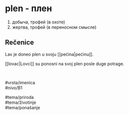 # plen - плен

1. добыча, трофей (в охоте)
2. жертва, трофей (в переносном смысле)

## Rečenice

Lav je doneo plen u svoju [[pećina|pećinu]].

[[lovac|Lovci]] su ponosni na svoj plen posle duge potrage.

<br>

#vrsta/imenica  
#nivo/B1  

#tema/priroda  
#tema/životinje  
#tema/ponašanje  
